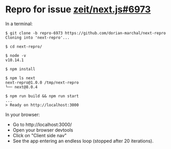 # Repro for issue [zeit/next.js#6973](https://github.com/zeit/next.js/issues/6973)

In a terminal:

```shell
$ git clone -b repro-6973 https://github.com/dorian-marchal/next-repro
Cloning into 'next-repro'...

$ cd next-repro/

$ node -v
v10.14.1

$ npm install

$ npm ls next
next-repro@1.0.0 /tmp/next-repro
└── next@8.0.4

$ npm run build && npm run start
...
> Ready on http://localhost:3000

```

In your browser:

- Go to http://localhost:3000/
- Open your browser devtools
- Click on "Client side nav"
- See the app entering an endless loop (stopped after 20 iterations).
